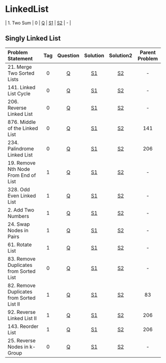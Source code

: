 # LinkedList

| 1. Two Sum        |  0  | [Q]() | [S1]() | [S2]() |       -        |

## Singly Linked List
| Problem Statement                         | Tag |                                       Question                                        |                                                          Solution                                                          |                                                          Solution2                                                           | Parent Problem |
|:------------------------------------------|:---:|:-------------------------------------------------------------------------------------:|:--------------------------------------------------------------------------------------------------------------------------:|:----------------------------------------------------------------------------------------------------------------------------:|:--------------:|
| 21. Merge Two Sorted Lists                |  0  |        [Q](https://leetcode.com/problems/merge-two-sorted-lists/description/)         |          [S1](https://github.com/aatman-24/DSA/blob/main/LeetCode/Medium/21.%20Merge%20Two%20Sorted%20Lists.cpp)           |                                                            [S2]()                                                            |       -        |
| 141. Linked List Cycle                    |  0  |           [Q](https://leetcode.com/problems/linked-list-cycle/description/)           |              [S1](https://github.com/aatman-24/DSA/blob/main/LeetCode/Easy/141.%20Linked%20List%20Cycle.cpp)               |             [S2](https://github.com/aatman-24/Leetcode-revision/blob/main/src/141.%20Linked%20List%20Cycle.cpp)              |       -        |
| 206. Reverse Linked List                  |  0  |          [Q](https://leetcode.com/problems/reverse-linked-list/description/)          |             [S1](https://github.com/aatman-24/DSA/blob/main/LeetCode/Easy/206.%20Reverse%20Linked%20List.cpp)              |            [S2](https://github.com/aatman-24/Leetcode-revision/blob/main/src/206.%20Reverse%20Linked%20List.cpp)             |       -        |
| 876. Middle of the Linked List            |  0  |       [Q](https://leetcode.com/problems/middle-of-the-linked-list/description/)       |        [S1](https://github.com/aatman-24/DSA/blob/main/LeetCode/Easy/876.%20Middle%20of%20the%20Linked%20List.cpp)         |       [S2](https://github.com/aatman-24/Leetcode-revision/blob/main/src/876.%20Middle%20of%20the%20Linked%20List.cpp)        |      141       |
| 234. Palindrome Linked List               |  0  |        [Q](https://leetcode.com/problems/palindrome-linked-list/description/)         |            [S1](https://github.com/aatman-24/DSA/blob/main/LeetCode/Easy/234.%20Palindrome%20Linked%20List.cpp)            |           [S2](https://github.com/aatman-24/Leetcode-revision/blob/main/src/234.%20Palindrome%20Linked%20List.cpp)           |      206       |
| 19. Remove Nth Node From End of List      |  1  |   [Q](https://leetcode.com/problems/remove-nth-node-from-end-of-list/description/)    |                                                          [S1](-)                                                           |  [S2](https://github.com/aatman-24/Leetcode-revision/blob/main/src/19.%20Remove%20Nth%20Node%20From%20End%20of%20List.cpp)   |       -        |
| 328. Odd Even Linked List                 |  1  |         [Q](https://leetcode.com/problems/odd-even-linked-list/description/)          |           [S1](https://github.com/aatman-24/DSA/blob/main/LeetCode/Medium/328.%20Odd%20Even%20Linked%20List.cpp)           |           [S2](https://github.com/aatman-24/Leetcode-revision/blob/main/src/328.%20Odd%20Even%20Linked%20List.cpp)           |       -        |
| 2. Add Two Numbers                        |  1  |            [Q](https://leetcode.com/problems/add-two-numbers/description/)            |               [S1](https://github.com/aatman-24/DSA/blob/main/LeetCode/Medium/2.%20Add%20Two%20Numbers.cpp)                |               [S2](https://github.com/aatman-24/Leetcode-revision/blob/main/src/2.%20Add%20Two%20Numbers.cpp)                |       -        |
| 24. Swap Nodes in Pairs                   |  1  |          [Q](https://leetcode.com/problems/swap-nodes-in-pairs/description/)          |            [S1](https://github.com/aatman-24/DSA/blob/main/LeetCode/Medium/24.%20Swap%20Nodes%20in%20Pairs.cpp)            |            [S2](https://github.com/aatman-24/Leetcode-revision/blob/main/src/24.%20Swap%20Nodes%20in%20Pairs.cpp)            |       -        |
| 61. Rotate List                           |  1  |              [Q](https://leetcode.com/problems/rotate-list/description/)              |                  [S1](https://github.com/aatman-24/DSA/blob/main/LeetCode/Medium/61.%20Rotate%20List.cpp)                  |                  [S2](https://github.com/aatman-24/Leetcode-revision/blob/main/src/61.%20Rotate%20List.cpp)                  |       -        |
| 83. Remove Duplicates from Sorted List    |  0  |  [Q](https://leetcode.com/problems/remove-duplicates-from-sorted-list/description/)   |    [S1](https://github.com/aatman-24/DSA/blob/main/LeetCode/Easy/83.%20Remove%20Duplicates%20from%20Sorted%20List.cpp)     |   [S2](https://github.com/aatman-24/Leetcode-revision/blob/main/src/83.%20Remove%20Duplicates%20from%20Sorted%20List.cpp)    |       -        |
| 82. Remove Duplicates from Sorted List II |  1  | [Q](https://leetcode.com/problems/remove-duplicates-from-sorted-list-ii/description/) | [S1](https://github.com/aatman-24/DSA/blob/main/LeetCode/Medium/82.%20Remove%20Duplicates%20from%20Sorted%20List%20II.cpp) | [S2](https://github.com/aatman-24/Leetcode-revision/blob/main/src/82.%20Remove%20Duplicates%20from%20Sorted%20List%20II.cpp) |       83       |
| 92. Reverse Linked List II                |  1  |        [Q](https://leetcode.com/problems/reverse-linked-list-ii/description/)         |          [S1](https://github.com/aatman-24/DSA/blob/main/LeetCode/Medium/92.%20Reverse%20Linked%20List%20II.cpp)           |          [S2](https://github.com/aatman-24/Leetcode-revision/blob/main/src/92.%20Reverse%20Linked%20List%20II.cpp)           |      206       |
| 143. Reorder List                         |  1  |             [Q](https://leetcode.com/problems/reorder-list/description/)              |                                                           [S1]()                                                           |                 [S2](https://github.com/aatman-24/Leetcode-revision/blob/main/src/143.%20Reorder%20List.cpp)                 |      206       |
| 25. Reverse Nodes in k-Group              |  0  |       [Q](https://leetcode.com/problems/reverse-nodes-in-k-group/description/)        |                                                           [S1]()                                                           |         [S2](https://github.com/aatman-24/Leetcode-revision/blob/main/src/25.%20Reverse%20Nodes%20in%20k-Group.cpp)          |       -        |